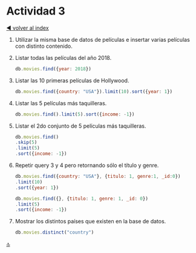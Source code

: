 # Actividad 3

[:arrow_backward: volver al index](./README.md)

1. Utilizar la misma base de datos de películas e insertar varias películas con distinto contenido.
2. Listar todas las películas del año 2018.

    ```js
    db.movies.find({year: 2018})
    ```

3. Listar las 10 primeras películas de Hollywood.

    ```js
    db.movies.find({country: "USA"}).limit(10).sort({year: 1})
    ```

4. Listar las 5 películas más taquilleras.

    ```js
    db.movies.find().limit(5).sort({income: -1})
    ```

5. Listar el 2do conjunto de 5 películas más taquilleras.

    ```js
    db.movies.find()
    .skip(5)
    .limit(5)
    .sort({income: -1})
    ```

6. Repetir query 3 y 4 pero retornando sólo el título y genre.

    ```js
    db.movies.find({country: "USA"}, {titulo: 1, genre:1, _id:0})
    .limit(10)
    .sort({year: 1})

    db.movies.find({}, {titulo: 1, genre: 1, _id: 0})
    .limit(5)
    .sort({income: -1})
    ```

7. Mostrar los distintos países que existen en la base de datos.

    ```js
    db.movies.distinct("country")
    ```

[:top:](#actividad-3)
